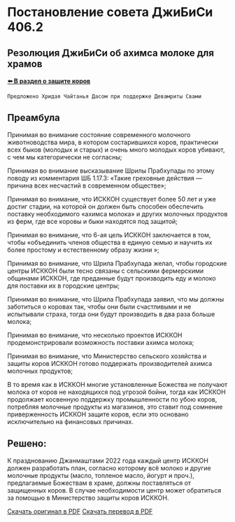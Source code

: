 # Постановление совета ДжиБиСи 406.2

## Резолюция ДжиБиСи об ахимса молоке для храмов

**[⬅️ В раздел о защите коров](./index.md)**

`Предложено Хридая Чайтанья Дасом при поддержке Девамриты Свами`

## Преамбула

Принимая во внимание состояние современного молочного животноводства мира, в котором состарившихся коров, практически всех быков (молодых и старых) и очень много молодых коров убивают, с чем мы категорически не согласны;

Принимая во внимание высказывание Шрилы Прабхупады по этому поводу из комментария ШБ 1.17.3: «Такие греховные действия — причина всех несчастий в современном обществе»;

Принимая во внимание, что ИСККОН существует более 50 лет и уже достиг стадии, на которой он должен быть способен обеспечить поставку необходимого «ахимса молока» и других молочных продуктов из ферм, где все коровы и быки находятся под защитой;

Принимая во внимание, что 6-ая цель ИСККОН заключается в том, чтобы «объединить членов общества в единую семью и научить их более простому и естественному образу жизни »;

Принимая во внимание, что Шрила Прабхупада желал, чтобы городские центры ИСККОН были тесно связаны с сельскими фермерскими общинами ИСККОН, где преданные будут производить еду и молоко для поставки их в городские центры;

Принимая во внимание, что Шрила Прабхупада заявил, что мы должны заботиться о коровах так, чтобы они были счастливыми и не испытывали страха, тогда они будут производить в два раза больше молока;

Принимая во внимание, что несколько проектов ИСККОН продемонстрировали возможность поставки ахимса молока;

Принимая во внимание, что Министерство сельского хозяйства и защиты коров ИСККОН готово поддержать производителей ахимса молочных продуктов;

В то время как в ИСККОН многие установленные Божества не получают молока от коров не находящихся под угрозой бойни, тогда как ИСККОН продолжает косвенную поддержку промышленности по убою коров, потребляя молочные продукты из магазинов, это ставит под сомнение приверженность ИСККОН защите коров, если это основано исключительно на финансовых причинах.

## Решено:

К празднованию Джанмаштами 2022 года каждый центр ИСККОН должен разработать план, согласно которому всё молоко и другие молочные продукты (масло, топленое масло, йогурт и проч.), предлагаемые Божествам в храме, должны поставляться от защищенных коров. В случае необходимости центр может обратиться за помощью в Министерство защиты коров ИСККОН.

[Скачать оригинал в PDF](https://gbc.iskcon.org/wp-content/uploads/2019/05/GBCRES19.pdf)
[Скачать перевод в PDF](https://gbc.iskcon.org/wp-content/uploads/2018/08/RUSSIAN-GBC-RESOLUTIONS-AGM-2019.docx)
